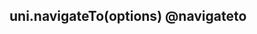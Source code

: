 ## uni.navigateTo(options) @navigateto

<!-- UTSAPIJSON.navigateTo.description -->

<!-- UTSAPIJSON.navigateTo.param -->

<!-- UTSAPIJSON.navigateTo.returnValue -->

<!-- UTSAPIJSON.navigateTo.compatibility -->

<!-- UTSAPIJSON.navigateTo.tutorial -->

<!-- UTSAPIJSON.general_type.name -->

<!-- UTSAPIJSON.general_type.param -->